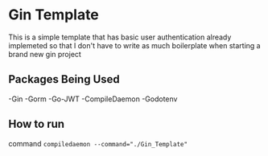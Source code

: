 # Gin Template

This is a simple template that has basic user authentication already implemeted so that I don't have to write as much boilerplate when starting a brand new gin project

## Packages Being Used

-Gin
-Gorm
-Go-JWT
-CompileDaemon
-Godotenv

## How to run

command `compiledaemon --command="./Gin_Template"`